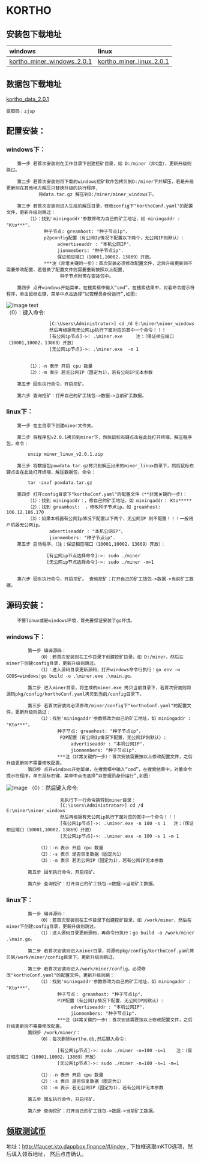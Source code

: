 # KORTHO
## 安装包下载地址
| windows | linux |
|  :----  | :----  |
|  [kortho_miner_windows_2.0.1](https://www.kortho.org/file/windows/miner_windows_v2.0.1.zip)  | [kortho_miner_linux_2.0.1](https://www.kortho.org/file/linux/miner_linux_v2.0.1.zip) |

## 数据包下载地址
[kortho_data_2.0.1](https://pan.baidu.com/s/11Ip-r1yapMqXieExJmp7TA?pwd=zjsp)
```
提取码：zjsp
```   
## 配置安装：
### windows下：
        第一步 若首次安装则在工作目录下创建挖矿目录，如 D:/miner（非C盘），更新升级则跳过。

        第二步 若首次安装则将下载的windows挖矿软件包拷贝到D:/miner下并解压，若是升级更新则在其他地方解压只替换升级的执行程序,
                将data.tar.gz 解压到D:/miner/miner_windows下。

        第三步 若首次安装则进入生成的解压目录，修改config下"korthoConf.yaml"的配置文件，更新升级则跳过：
            （1）：找到'miningaddr'参数修改为自己的矿工地址，如 miningaddr : "Kto***"，
                  种子节点: greamhost: "种子节点ip"，
                  p2pconfig配置（有公网Ip情况下配置以下两个，无公网IP则默认）:
                       advertiseaddr : "本机公网IP"，
                       jionmembers: "种子节点ip".
                       保证相应端口（10001,10002，13869）开放。
                  ***注（非常关键的一步）：首次安装必须修改配置文件，之后升级更新则不需要修改配置，若替换了配置文件则需要重新按照以上配置,
                        种子节点附带在安装包中。

        第四步 点开windows开始菜单，在搜索框中输入“cmd”，在搜索结果中，对着命令提示符程序，单击鼠标右键，菜单中点击选择“以管理员身份运行”,如图: 
![Image text](.\picture\cmd1.jpg)               
            （0）：键入命令:

```             先执行下一行命令跳转到miner目录：
                [C:\Users\Administrator>] cd /d E:\miner\miner_windows
                然后再根据有无公网ip执行下面对应的其中一个命令！！！
                [有公网ip节点]->: .\miner.exe     注：（保证相应端口（10001,10002，13869）开放）
                [无公网ip节点]->: .\miner.exe  -m 1
             
```
            （1）：-n 表示 开启 cpu 数量
            （2）：-m 表示 若无公网IP（固定为1），若有公网IP无本参数

        第五步 回车执行命令，开启挖矿。

        第六步 查询挖矿：打开自己的矿工钱包->数据->当前矿工数据。

### linux下：      
        第一步 在主目录下创建miner文件夹。

        第二步 将程序包v2.0.1拷贝到miner下，然后鼠标右键点击在此处打开终端，解压程序包，命令：
```
        unzip miner_linux_v2.0.1.zip
```

        第三步 将数据包powdata.tar.gz拷贝到解压出来的miner_linux目录下，然后鼠标右键点击在此处打开终端，解压数据包，命令：
```
        tar -zxvf powdata.tar.gz
```
        第四步 打开config目录下"korthoConf.yaml"的配置文件（**非常关键的一步）：
            （1）：找到 miningaddr：，修自己的矿工地址，如 miningaddr： Kto*****
            （2）：找到 greamhost:  ，修改种子节点ip，如 greamhost:  106.12.186.170
            （3）：如果本机器有公网Ip情况下配置以下两个，无公网IP 则不配置！！！一般用户机器无公网ip。                 
                    advertiseaddr : "本机公网IP"，
                    jionmembers: "种子节点ip".
        第五步 启动程序，（注：保证相应端口（10001,10002，13869）开放）：  
```         
               [有公网ip节点选择命令]->: sudo ./miner                 
               [无公网ip节点选择命令]->: sudo ./miner -m=1
             
```          
        第六步 回车执行命令，开启挖矿。 查询挖矿：打开自己的矿工钱包->数据->当前矿工数据。

## 源码安装：
        不管linux或是windows环境，首先要保证安装了go环境。

### windows下：
            第一步 编译源码：            
                （0）：若首次安装则在工作目录下创建挖矿目录，如 D:/miner，然后在miner下创建config目录，更新升级则跳过。
                （1）：进入源码目录更新源码，打开windows命令行执行：go env -w GOOS=windows|go build -o .\miner.exe .\main.go。

            第二步 进入miner目录，将生成的miner.exe 拷贝当前目录下，若首次安装则将源码pkg/config/korthoConf.yaml拷贝到当前/config目录下。

            第三步 若首次安装则必须修改/miner/config下"korthoConf.yaml"的配置文件，更新升级则跳过：            
                （1）：找到'miningaddr'参数修改为自己的矿工地址，如 miningaddr : "Kto***"，
                       种子节点: greamhost: "种子节点ip"，
                        P2P配置（有公网Ip情况下配置，无公网IP则默认）:
                            advertiseaddr : "本机公网IP"，
                            jionmembers: "种子节点ip".
                       ***注（非常关键的一步）：首次安装需要按以上修改配置文件，之后升级更新则不需要修改配置。
            第四步 点开windows开始菜单，在搜索框中输入“cmd”，在搜索结果中，对着命令提示符程序，单击鼠标右键，菜单中点击选择“以管理员身份运行”,如图: 
![Image](.\picture\cmd1.jpg)
                （0）：然后键入命令: 
```
                    先执行下一行命令跳转到miner目录：
                    [C:\Users\Administrator>] cd /d E:\miner\miner_windows
                    然后再根据有无公网ip执行下面对应的其中一个命令！！！
                    [有公网ip节点]->: .\miner.exe -n 100 -s 1   注：（保证相应端口（10001,10002，13869）开放）
                    [无公网ip节点]->: .\miner.exe -n 100 -s 1 -m 1

```
                （1）：-n 表示 开启 cpu 数量
                （2）：-s 表示 是否恢复数据（固定为1）
                （3）：-m 表示 若无公网IP（固定为1），若有公网IP无本参数 

            第五步 回车执行命令，开启挖矿。

            第六步 查询挖矿：打开自己的矿工钱包->数据->当前矿工数据。

### linux下：
            第一步 编译源码：
                （0）：若首次安装则在工作目录下创建挖矿目录，如 /work/miner，然后在miner下创建config目录，更新升级则跳过。
                （1）：进入源码目录更新源码，再命令行执行：go build -o /work/miner .\main.go。

            第二步 若首次安装则进入miner目录，将源码pkg/config/korthoConf.yaml拷贝到/work/miner/config目录下，更新升级则跳过。

            第三步 若首次安装则进入/work/miner/config，必须修改"korthoConf.yaml"的配置文件，更新升级则跳：
                （1）：找到'miningaddr'参数修改为自己的矿工地址，如 miningaddr : "Kto***"，
                       种子节点： greamhost: "种子节点ip"，
                       P2P配置（有公网Ip情况下配置，无公网IP则默认）:
                            advertiseaddr : "本机公网IP"，
                            jionmembers: "种子节点ip".
                       ***注（非常关键的一步）：首次安装需要按以上修改配置文件，之后升级更新则不需要修改配置。
            第四步 /work/miner/：
                （0）：每次删除kortho.db,然后键入命令: 
```
                   [有公网ip节点]->: sudo ./miner -n=100 -s=1    注：（保证相应端口（10001,10002，13869）开放）            
                   [无公网ip节点]->: sudo ./miner -n=100 -s=1 -m=1

```
                （1）：-n 表示 开启 cpu 数量
                （2）：-s 表示 是否恢复数据（固定为1）
                （3）：-m 表示 若无公网IP（固定为1），若有公网IP无本参数  

            第五步 回车执行命令，开启挖矿。

            第六步 查询挖矿：打开自己的矿工钱包->数据->当前矿工数据。

## [领取测试币](http://faucet.kto.dappbox.finance/#/index)
   地址：http://faucet.kto.dappbox.finance/#/index ,
   下拉框选取mKTO选项，然后填入领币地址， 然后点击确认。

